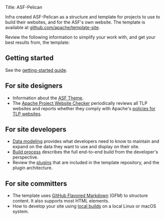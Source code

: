 Title: ASF-Pelican

Infra created ASF-Pelican as a structure and template for projects to use to build their websites, and for the ASF's own website. The template is available at <a href="https://github.com/apache/template-site" target="_blank">github.com/apache/template-site</a>.

Review the following information to simplify your work with, and get your best results from, the template:

## Getting started

See the [getting-started guide](asf-pelican-gettingstarted.html).

## For site designers

-  Information about the [ASF Theme](asf-pelican-theme.html).
-  The <a href="https://whimsy.apache.org/site/" target="_blank">Apache Project Website Checker</a> periodically reviews all TLP websites and reports whether they comply with Apache's <a href="https://www.apache.org/foundation/marks/pmcs#navigation" target="_blank">policies for TLP websites</a>.

## For site developers

-  [Data modeling](asf-pelican-data.html) provides what developers need to know to maintain and expand on the data they want to use and display on their site.
-  [Build process](asf-pelican-build.html) describes the full end-to-end build from the developer's perspective.
-  Review the [plugins](asf-pelican-plugins.html) that are included in the template repository, and the plugin architecture.

## For site committers

- The template uses [GitHub Flavored Markdown](gfm.html) (GFM) to structure content. It also supports most HTML elements.
- How to develop your site using [local builds](asf-pelican-local.html) on a local Linux or macOS system.
